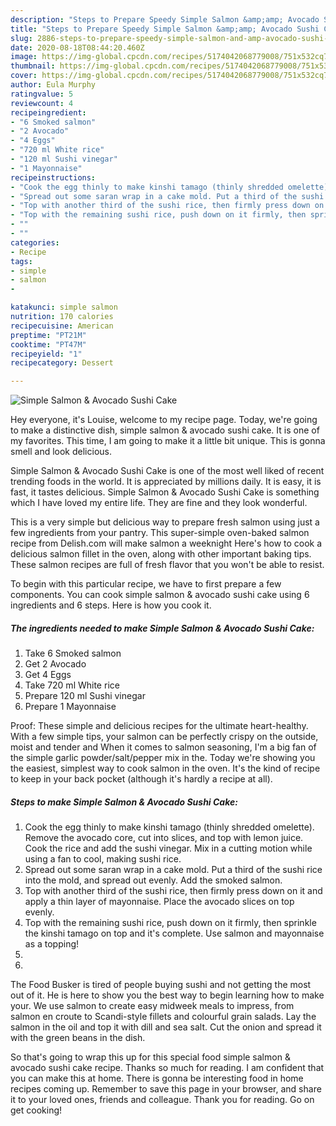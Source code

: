 ```yaml
---
description: "Steps to Prepare Speedy Simple Salmon &amp;amp; Avocado Sushi Cake"
title: "Steps to Prepare Speedy Simple Salmon &amp;amp; Avocado Sushi Cake"
slug: 2886-steps-to-prepare-speedy-simple-salmon-and-amp-avocado-sushi-cake
date: 2020-08-18T08:44:20.460Z
image: https://img-global.cpcdn.com/recipes/5174042068779008/751x532cq70/simple-salmon-avocado-sushi-cake-recipe-main-photo.jpg
thumbnail: https://img-global.cpcdn.com/recipes/5174042068779008/751x532cq70/simple-salmon-avocado-sushi-cake-recipe-main-photo.jpg
cover: https://img-global.cpcdn.com/recipes/5174042068779008/751x532cq70/simple-salmon-avocado-sushi-cake-recipe-main-photo.jpg
author: Eula Murphy
ratingvalue: 5
reviewcount: 4
recipeingredient:
- "6 Smoked salmon"
- "2 Avocado"
- "4 Eggs"
- "720 ml White rice"
- "120 ml Sushi vinegar"
- "1 Mayonnaise"
recipeinstructions:
- "Cook the egg thinly to make kinshi tamago (thinly shredded omelette). Remove the avocado core, cut into slices, and top with lemon juice. Cook the rice and add the sushi vinegar. Mix in a cutting motion while using a fan to cool, making sushi rice."
- "Spread out some saran wrap in a cake mold. Put a third of the sushi rice into the mold, and spread out evenly. Add the smoked salmon."
- "Top with another third of the sushi rice, then firmly press down on it and apply a thin layer of mayonnaise. Place the avocado slices on top evenly."
- "Top with the remaining sushi rice, push down on it firmly, then sprinkle the kinshi tamago on top and it&#39;s complete. Use salmon and mayonnaise as a topping!"
- ""
- ""
categories:
- Recipe
tags:
- simple
- salmon
- 

katakunci: simple salmon  
nutrition: 170 calories
recipecuisine: American
preptime: "PT21M"
cooktime: "PT47M"
recipeyield: "1"
recipecategory: Dessert

---
```



![Simple Salmon &amp; Avocado Sushi Cake](https://img-global.cpcdn.com/recipes/5174042068779008/751x532cq70/simple-salmon-avocado-sushi-cake-recipe-main-photo.jpg)

Hey everyone, it's Louise, welcome to my recipe page. Today, we're going to make a distinctive dish, simple salmon &amp; avocado sushi cake. It is one of my favorites. This time, I am going to make it a little bit unique. This is gonna smell and look delicious.

Simple Salmon &amp; Avocado Sushi Cake is one of the most well liked of recent trending foods in the world. It is appreciated by millions daily. It is easy, it is fast, it tastes delicious. Simple Salmon &amp; Avocado Sushi Cake is something which I have loved my entire life. They are fine and they look wonderful.

This is a very simple but delicious way to prepare fresh salmon using just a few ingredients from your pantry. This super-simple oven-baked salmon recipe from Delish.com will make salmon a weeknight Here&#39;s how to cook a delicious salmon fillet in the oven, along with other important baking tips. These salmon recipes are full of fresh flavor that you won&#39;t be able to resist.


To begin with this particular recipe, we have to first prepare a few components. You can cook simple salmon &amp; avocado sushi cake using 6 ingredients and 6 steps. Here is how you cook it.

<!--inarticleads1-->

##### The ingredients needed to make Simple Salmon &amp; Avocado Sushi Cake:

1. Take 6 Smoked salmon
1. Get 2 Avocado
1. Get 4 Eggs
1. Take 720 ml White rice
1. Prepare 120 ml Sushi vinegar
1. Prepare 1 Mayonnaise


Proof: These simple and delicious recipes for the ultimate heart-healthy. With a few simple tips, your salmon can be perfectly crispy on the outside, moist and tender and When it comes to salmon seasoning, I&#39;m a big fan of the simple garlic powder/salt/pepper mix in the. Today we&#39;re showing you the easiest, simplest way to cook salmon in the oven. It&#39;s the kind of recipe to keep in your back pocket (although it&#39;s hardly a recipe at all). 

<!--inarticleads2-->

##### Steps to make Simple Salmon &amp; Avocado Sushi Cake:

1. Cook the egg thinly to make kinshi tamago (thinly shredded omelette). Remove the avocado core, cut into slices, and top with lemon juice. Cook the rice and add the sushi vinegar. Mix in a cutting motion while using a fan to cool, making sushi rice.
1. Spread out some saran wrap in a cake mold. Put a third of the sushi rice into the mold, and spread out evenly. Add the smoked salmon.
1. Top with another third of the sushi rice, then firmly press down on it and apply a thin layer of mayonnaise. Place the avocado slices on top evenly.
1. Top with the remaining sushi rice, push down on it firmly, then sprinkle the kinshi tamago on top and it&#39;s complete. Use salmon and mayonnaise as a topping!
1. 
1. 


The Food Busker is tired of people buying sushi and not getting the most out of it. He is here to show you the best way to begin learning how to make your. We use salmon to create easy midweek meals to impress, from salmon en croute to Scandi-style fillets and colourful grain salads. Lay the salmon in the oil and top it with dill and sea salt. Cut the onion and spread it with the green beans in the dish. 

So that's going to wrap this up for this special food simple salmon &amp; avocado sushi cake recipe. Thanks so much for reading. I am confident that you can make this at home. There is gonna be interesting food in home recipes coming up. Remember to save this page in your browser, and share it to your loved ones, friends and colleague. Thank you for reading. Go on get cooking!

